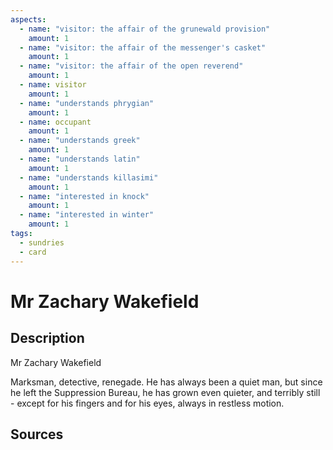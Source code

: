 ```yaml
---
aspects: 
  - name: "visitor: the affair of the grunewald provision"
    amount: 1
  - name: "visitor: the affair of the messenger's casket"
    amount: 1
  - name: "visitor: the affair of the open reverend"
    amount: 1
  - name: visitor
    amount: 1
  - name: "understands phrygian"
    amount: 1
  - name: occupant
    amount: 1
  - name: "understands greek"
    amount: 1
  - name: "understands latin"
    amount: 1
  - name: "understands killasimi"
    amount: 1
  - name: "interested in knock"
    amount: 1
  - name: "interested in winter"
    amount: 1
tags:
  - sundries
  - card
---
```

# Mr Zachary Wakefield
## Description
Mr Zachary Wakefield

Marksman, detective, renegade. He has always been a quiet man, but since he left the Suppression Bureau, he has grown even quieter, and terribly still - except for his fingers and for his eyes, always in restless motion.
## Sources


